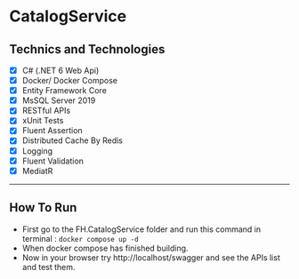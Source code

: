 # CatalogService


## Technics and Technologies

- [x] C# (.NET 6 Web Api)
- [x] Docker/ Docker Compose
- [x] Entity Framework Core
- [x] MsSQL Server 2019
- [x] RESTful APIs
- [x] xUnit Tests
- [x] Fluent Assertion
- [x] Distributed Cache By Redis
- [x] Logging
- [x] Fluent Validation
- [x] MediatR

---

## How To Run

- First go to the FH.CatalogService folder and run this command in terminal : `docker compose up -d`
- When docker compose has finished building.
- Now in your browser try http://localhost/swagger and see the APIs list and test them.
